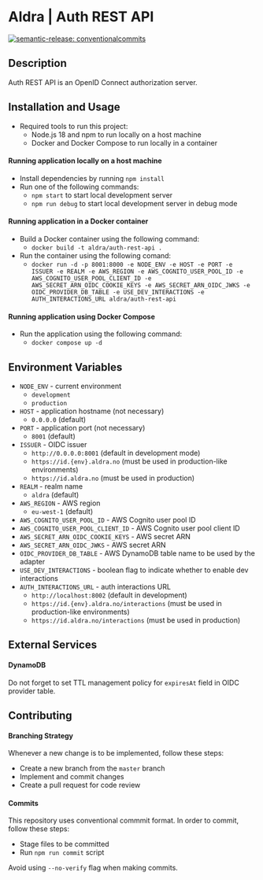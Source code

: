 # Aldra | Auth REST API

[![semantic-release: conventionalcommits](https://img.shields.io/badge/semantic--release-conventionalcommits-e10079?logo=semantic-release)](https://github.com/semantic-release/semantic-release)

## Description

Auth REST API is an OpenID Connect authorization server.

## Installation and Usage

- Required tools to run this project:
  - Node.js 18 and npm to run locally on a host machine
  - Docker and Docker Compose to run locally in a container

#### Running application locally on a host machine

- Install dependencies by running `npm install`
- Run one of the following commands:
  - `npm start` to start local development server
  - `npm run debug` to start local development server in debug mode

#### Running application in a Docker container

- Build a Docker container using the following command:
  - `docker build -t aldra/auth-rest-api .`
- Run the container using the following comand:
  - `docker run -d -p 8001:8000 -e NODE_ENV -e HOST -e PORT -e ISSUER -e REALM -e AWS_REGION -e AWS_COGNITO_USER_POOL_ID -e AWS_COGNITO_USER_POOL_CLIENT_ID -e AWS_SECRET_ARN_OIDC_COOKIE_KEYS -e AWS_SECRET_ARN_OIDC_JWKS -e OIDC_PROVIDER_DB_TABLE -e USE_DEV_INTERACTIONS -e AUTH_INTERACTIONS_URL aldra/auth-rest-api`

#### Running application using Docker Compose

- Run the application using the following command:
  - `docker compose up -d`

## Environment Variables

- `NODE_ENV` - current environment
  - `development`
  - `production`
- `HOST` - application hostname (not necessary)
  - `0.0.0.0` (default)
- `PORT` - application port (not necessary)
  - `8001` (default)
- `ISSUER` - OIDC issuer
  - `http://0.0.0.0:8001` (default in development mode)
  - `https://id.{env}.aldra.no` (must be used in production-like environments)
  - `https://id.aldra.no` (must be used in production)
- `REALM` - realm name
  - `aldra` (default)
- `AWS_REGION` - AWS region
  - `eu-west-1` (default)
- `AWS_COGNITO_USER_POOL_ID` - AWS Cognito user pool ID
- `AWS_COGNITO_USER_POOL_CLIENT_ID` - AWS Cognito user pool client ID
- `AWS_SECRET_ARN_OIDC_COOKIE_KEYS` - AWS secret ARN
- `AWS_SECRET_ARN_OIDC_JWKS` - AWS secret ARN
- `OIDC_PROVIDER_DB_TABLE` - AWS DynamoDB table name to be used by the adapter
- `USE_DEV_INTERACTIONS` - boolean flag to indicate whether to enable dev interactions
- `AUTH_INTERACTIONS_URL` - auth interactions URL
  - `http://localhost:8002` (default in development)
  - `https://id.{env}.aldra.no/interactions` (must be used in production-like environments)
  - `https://id.aldra.no/interactions` (must be used in production)

## External Services

#### DynamoDB

Do not forget to set TTL management policy for `expiresAt` field in OIDC provider table.

## Contributing

#### Branching Strategy

Whenever a new change is to be implemented, follow these steps:
  - Create a new branch from the `master` branch
  - Implement and commit changes
  - Create a pull request for code review

#### Commits

This repository uses conventional commmit format. In order to commit, follow these steps:
  - Stage files to be committed
  - Run `npm run commit` script

Avoid using `--no-verify` flag when making commits.
